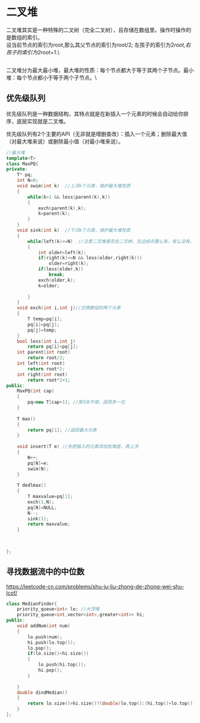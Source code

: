 # 二叉堆

二叉堆其实是一种特殊的二叉树（完全二叉树），且存储在数组里。操作时操作的是数组的索引。\
设当前节点的索引为root,那么其父节点的索引为root/2; 左孩子的索引为2*root,右孩子的索引为2*root+1.\

![]()

二叉堆分为最大最小堆，最大堆的性质：每个节点都大于等于其两个子节点。最小堆：每个节点都小于等于两个子节点。\

## 优先级队列

优先级队列是一种数据结构，其特点就是在新插入一个元素的时候会自动给你排序，底层实现就是二叉堆。

优先级队列有2个主要的API（无非就是增删查改）：插入一个元素；删除最大值（对最大堆来说）或删除最小值（对最小堆来说）。

```C++
//最大堆
template<T>
class MaxPQ{
private:
    T* pq;
    int N=0;
    void swim(int k)  //上浮k个元素，维护最大堆性质
    {
        while(k>1 && less(parent(k),k))
        {
            exch(parent(k),k);
            k=parent(k);
        }
    }
    void sink(int k)  //下沉k个元素，维护最大堆性质
    {
        while(left(k)<=N)  //注意二叉堆是完全二叉树，左边结点要么有，有么没有，有右节点时肯定有左节点
        {
            int older=left(k);
            if(right(k)<=N && less(older,right(k)))
                older=right(k);
            if(less(older,k))
                break;
            exch(older,k);
            k=older;
            
        }
    }
    void exch(int i,int j)//交换数组的两个元素
    {
        T temp=pq[i];
        pq[i]=pq[j];
        pq[j]=temp;
    }
    bool less(int i,int j)
        return pq[i]<pq[j];
    int parent(int root)
        return root/2;
    int left(int root)
        return root*2;
    int right(int root)
        return root*2+1;
public:
    MaxPQ(int cap)
    {
        pq=new T[cap+1]; //索引0不用，因而多一位
    }
    
    T max()
    {
        return pq[1]; //返回最大元素
    }
    
    void insert(T e) //先把插入的元素添加到堆底，再上浮
    {
        N++;
        pq[N]=e;
        swim(N);
    }
    
    T dedlmax()
    {
        T maxvalue=pq[1];
        exch(1,N);
        pq[N]=NULL;
        N--;
        sink(1);
        return maxvalue;
    }
    
    

};
```

## 寻找数据流中的中位数

https://leetcode-cn.com/problems/shu-ju-liu-zhong-de-zhong-wei-shu-lcof/

```C++
class MedianFinder{
    priority_queue<int> lo; //大顶堆
    priority_queue<int,vector<int>,greater<int>> hi;
public:
    void addNum(int num)
    {
        lo.push(num);
        hi.push(lo.top());
        lo.pop();
        if(lo.size()<hi.size())
        {
            lo.push(hi.top());
            hi.pop();
        }
        
    }
    double dindMedian()
    {
        return lo.size()>hi.size()?(double)lo.top():(hi.top()+lo.top())*0.5;
    }
};
```
